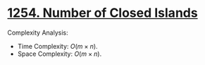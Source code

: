 # [1254. Number of Closed Islands](https://leetcode.com/problems/number-of-closed-islands/)



Complexity Analysis:

- Time Complexity: $O(m \times n)$.
- Space Complexity: $O(m \times n)$.
